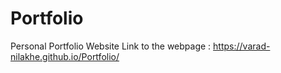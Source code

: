 # Portfolio
Personal Portfolio Website
Link to the webpage : https://varad-nilakhe.github.io/Portfolio/
